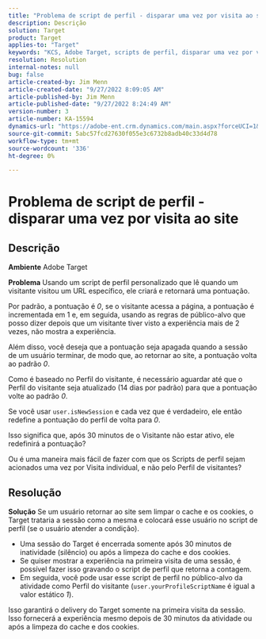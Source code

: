 ```yaml
---
title: "Problema de script de perfil - disparar uma vez por visita ao site"
description: Descrição
solution: Target
product: Target
applies-to: "Target"
keywords: "KCS, Adobe Target, scripts de perfil, disparar uma vez por visita ao site, user.isNewSession, user.yourProfileScriptName"
resolution: Resolution
internal-notes: null
bug: false
article-created-by: Jim Menn
article-created-date: "9/27/2022 8:09:05 AM"
article-published-by: Jim Menn
article-published-date: "9/27/2022 8:24:49 AM"
version-number: 3
article-number: KA-15594
dynamics-url: "https://adobe-ent.crm.dynamics.com/main.aspx?forceUCI=1&pagetype=entityrecord&etn=knowledgearticle&id=3e64d9a6-3b3e-ed11-9db1-0022480866ad"
source-git-commit: 5abc57fcd27630f055e3c6732b8adb40c33d4d78
workflow-type: tm+mt
source-wordcount: '336'
ht-degree: 0%

---
```


# Problema de script de perfil - disparar uma vez por visita ao site

## Descrição


<b>Ambiente</b>
Adobe Target

<b>Problema</b>
Usando um script de perfil personalizado que lê quando um visitante visitou um URL específico, ele criará e retornará uma pontuação.

Por padrão, a pontuação é *0*, se o visitante acessa a página, a pontuação é incrementada em 1 e, em seguida, usando as regras de público-alvo que posso dizer depois que um visitante tiver visto a experiência mais de 2 vezes, não mostra a experiência.



Além disso, você deseja que a pontuação seja apagada quando a sessão de um usuário terminar, de modo que, ao retornar ao site, a pontuação volta ao padrão *0*.

Como é baseado no Perfil do visitante, é necessário aguardar até que o Perfil do visitante seja atualizado (14 dias por padrão) para que a pontuação volte ao padrão *0*.

Se você usar `user.isNewSession` e cada vez que é verdadeiro, ele então redefine a pontuação do perfil de volta para *0*.



Isso significa que, após 30 minutos de o Visitante não estar ativo, ele redefinirá a pontuação?

Ou é uma maneira mais fácil de fazer com que os Scripts de perfil sejam acionados uma vez por Visita individual, e não pelo Perfil de visitantes?


## Resolução


<b>Solução</b>
Se um usuário retornar ao site sem limpar o cache e os cookies, o Target trataria a sessão como a mesma e colocará esse usuário no script de perfil (se o usuário atender a condição).

- Uma sessão do Target é encerrada somente após 30 minutos de inatividade (silêncio) ou após a limpeza do cache e dos cookies.
- Se quiser mostrar a experiência na primeira visita de uma sessão, é possível fazer isso gravando o script de perfil que retorna a contagem.
- Em seguida, você pode usar esse script de perfil no público-alvo da atividade como Perfil do visitante (`user.yourProfileScriptName` é igual a valor estático *1*).


Isso garantirá o delivery do Target somente na primeira visita da sessão. Isso fornecerá a experiência mesmo depois de 30 minutos da atividade ou após a limpeza do cache e dos cookies.
